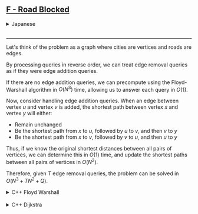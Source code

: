 ## [F - Road Blocked](https://atcoder.jp/contests/abc375/tasks/abc375_f)

<details><summary> Japanese </summary><br>
  
都市を頂点、道路を辺としたグラフの問題として考えます。

クエリを逆から処理することで、辺削除クエリのかわりに辺追加クエリがあるとみなせます。

辺追加クエリがなければワーシャルフロイド法による $O(N^3)$ の前計算の下、クエリに $O(1)$ で答えることができます。

辺追加クエリの処理を考えます。頂点 $u$ から頂点 $v$ への辺が追加されたとき、頂点 $x$ から頂点 $y$ への最短経路は、新たに追加された辺を通るか通らないかによって

* 元と変わらない
* $x$ から $u$ への最短経路、$u$ から $v$、$v$ から $y$ への最短経路、をこの順に繋げたもの
* $x$ から $v$ への最短経路、$v$ から $u$、$u$ から $y$ への最短経路、をこの順に繋げたもの

のいずれかになります。よって、元々の全頂点間最短距離がわかっていればこれは $O(1)$ で求めることができ、全頂点間最短距離を $O(N^2)$ で更新できます。

以上より、辺削除クエリの回数を $T$ として、$O(N^3+TN^2+Q)$ でこの問題を解くことができました。

</details><br>

---

Let's think of the problem as a graph where cities are vertices and roads are edges.

By processing queries in reverse order, we can treat edge removal queries as if they were edge addition queries.

If there are no edge addition queries, we can precompute using the Floyd-Warshall algorithm in $O(N^3)$ time, allowing us to answer each query in $O(1)$.

Now, consider handling edge addition queries. When an edge between vertex $u$ and vertex $v$ is added, the shortest path between vertex $x$ and vertex $y$ will either:

* Remain unchanged
* Be the shortest path from $x$ to $u$, followed by $u$ to $v$, and then $v$ to $y$
* Be the shortest path from $x$ to $v$, followed by $v$ to $u$, and then $u$ to $y$

Thus, if we know the original shortest distances between all pairs of vertices, we can determine this in $O(1)$ time, and update the shortest paths between all pairs of vertices in $O(N^2)$.

Therefore, given $T$ edge removal queries, the problem can be solved in $O(N^3 + TN^2 + Q)$.

<details><summary> C++ Floyd Warshall </summary><br>

```cpp
#include<bits/stdc++.h>
using namespace std;
using ll = int64_t;
#define rep(i, x) for(int i = 0; i < int(x); i++)
#define all(x) (x).begin(), (x).end()
const ll INF = 1e18;

struct Query {
     int type, x, y;
};

int main() {
    int n, m, q;
    cin >> n >> m >> q;

    vector<tuple<int, int, int>> to;

    rep(i, m){
        int a, b, c; 
        cin >> a >> b >> c;
        a--, b--;
        to.emplace_back(a, b, c);
    }

    vector<bool> blocked(m);

    vector<Query> qs;
    rep(qi, q){
        int type;
        cin >> type;

        if (type == 1){
            int i; 
            cin >> i;
            i--;
            blocked[i] = true;
            qs.emplace_back(type, i, -1);
        }
        else {
            int x, y;
            cin >> x >> y;
            x--, y--;
            qs.emplace_back(type, x, y);
        }
    }

    vector dist(n, vector<ll>(n, INF));

    rep(i, n) dist[i][i] = 0;

    rep(i, m) {
        if (!blocked[i]) {
            auto [a, b, c] = to[i];
            dist[a][b] = dist[b][a] = c;
        }
    }

    rep(k, n) rep(i, n) rep(j, n){
        dist[i][j] = min(dist[i][j], dist[i][k] + dist[k][j]);
    }


    vector<ll> ans;

    for (int qi = q-1; qi >= 0; qi--){
        auto [type, x, y] = qs[qi];

        if (type == 1){
            auto [a, b, c] = to[x];

            rep(i, n) rep(j, n){
                dist[i][j] = min(dist[i][j], dist[i][a] + c + dist[b][j]);
                dist[i][j] = min(dist[i][j], dist[i][b] + c + dist[a][j]);
            }
        }
        else{
            ans.push_back(dist[x][y]);
        }
    }

    reverse(ans.begin(), ans.end());

    for (ll val : ans){
        if (val == INF) val = -1;
        cout << val << endl;
    }
    return 0;
}
```

</details><br>

<details><summary> C++ Dijkstra </summary><br>

```cpp
#include <bits/stdc++.h>
using namespace std;
using ll = int64_t;
#define rep(i, x) for(int i = 0; i < int(x); i++)
#define all(x) (x).begin(), (x).end()
const ll INF = 1e18;
template<class T, class U> inline bool chmin(T &a, const U& b){if (a > b) {a = b; return true;} return false; }

struct Query {
    int type, x, y;
    Query(int type, int x, int y) : type(type), x(x), y(y) {}
};

struct Edge {
    int u, v;
    ll c;
    Edge(int u, int v, ll c) : u(u), v(v), c(c) {}
};

int main() {
    int n, m, q;
    cin >> n >> m >> q;

    vector<Edge> edges;  
    rep(i, m) {
        int a, b;
        ll c;
        cin >> a >> b >> c;
        a--, b--;
        edges.emplace_back(a, b, c);
    }

    vector<bool> blocked(m, false); 

    vector<Query> qs;

    rep(qi, q) {
        int type;
        cin >> type;
        if (type == 1) {
            int i;
            cin >> i;
            i--;
            blocked[i] = true;
            qs.emplace_back(type, i, -1);
        } else {
            int x, y;
            cin >> x >> y;
            x--, y--;
            qs.emplace_back(type, x, y);
        }
    }

    vector<vector<Edge>> to(n);
    rep(i, m) {
        if (!blocked[i]) { 
            auto &[a, b, c] = edges[i];
            to[a].emplace_back(a, b, c);
            to[b].emplace_back(b, a, c);
        }
    }
    
    vector dist(n, vector<ll>(n, INF));
    rep(i, n) dist[i][i] = 0;
    vector<bool> visited(n, false);

    function<void(int, vector<ll>&)> dijkstra = [&](int s, vector<ll>& dist) -> void {
        rep(i, n) dist[i] = INF;
        dist[s] = 0;
        vector<bool>seen(n, false);

        priority_queue<pair<ll, int>, vector<pair<ll, int>>, greater<>> pq;
        pq.emplace(0, s);
        while (!pq.empty()) {
            auto [d, u] = pq.top();
            pq.pop();
            if (seen[u]) continue;
            seen[u] = true;
            for (auto [a, b, c] : to[u]){
                if (seen[b]) continue;
                if (dist[b] > dist[u] + c){
                    dist[b] = dist[u] + c;
                    pq.emplace(dist[b], b);
                }
            }
        }
    };

    rep(i, n) dijkstra(i, dist[i]);

    vector<ll> ans;

    for (int qi = q-1; qi >= 0; qi--){
        auto [type, x, y] = qs[qi];

        if (type == 1){
            auto [a, b, c] = edges[x];
            to[a].emplace_back(a, b, c);
            to[b].emplace_back(b, a, c);
            chmin(dist[a][b], c);
            chmin(dist[b][a], c);

            rep(i, n) rep(j, n){
                chmin(dist[i][j], dist[i][a] + c + dist[b][j]);
                chmin(dist[i][j], dist[i][b] + c + dist[a][j]);
            }
        }
        else{
            ans.emplace_back(dist[x][y]);
        }
    }
    reverse(ans.begin(), ans.end());

    for (ll val : ans){
        if (val == INF) val = -1;
        cout << val << endl;
    }

    return 0;
}
```

</details><br>
